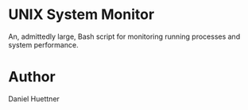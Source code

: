 # UNIX System Monitor
An, admittedly large, Bash script for monitoring running processes and system performance.

# Author
Daniel Huettner